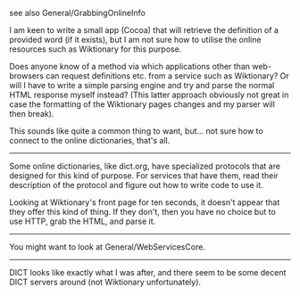 see also General/GrabbingOnlineInfo

I am keen to write a small app (Cocoa) that will retrieve the definition of a provided word (if it exists), but I am not sure how to utilise the online resources such as Wiktionary for this purpose. 

Does anyone know of a method via which applications other than web-browsers can request definitions etc. from a service such as Wiktionary? Or will I have to write a simple parsing engine and try and parse the normal HTML response myself instead? (This latter approach obviously not great in case the formatting of the Wiktionary pages changes and my parser will then break).

This sounds like quite a common thing to want, but... not sure how to connect to the online dictionaries, that's all.

----

Some online dictionaries, like dict.org, have specialized protocols that are designed for this kind of purpose. For services that have them, read their description of the protocol and figure out how to write code to use it.

Looking at Wiktionary's front page for ten seconds, it doesn't appear that they offer this kind of thing. If they don't, then you have no choice but to use HTTP, grab the HTML, and parse it.

----

You might want to look at General/WebServicesCore.

----

DICT looks like exactly what I was after, and there seem to be some decent DICT servers around (not Wiktionary unfortunately).
